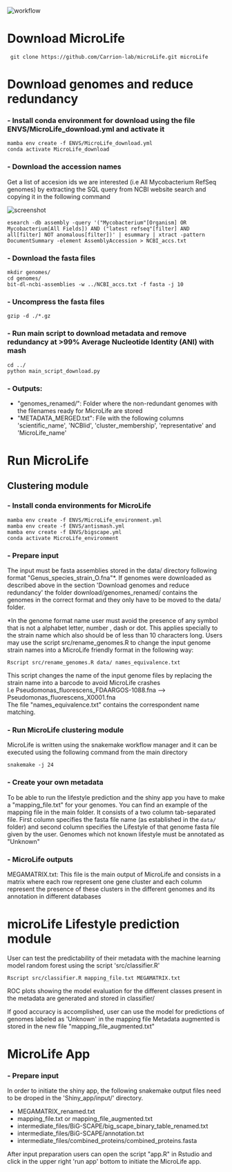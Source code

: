 ![workflow](https://user-images.githubusercontent.com/69348873/231155358-7fbebb3c-f6f6-406a-989b-9d273b83aa1e.png)


# Download MicroLife

```
 git clone https://github.com/Carrion-lab/microLife.git microLife
```


# Download genomes and reduce redundancy
### - Install conda environment for download using the file ENVS/MicroLife_download.yml and activate it

```
mamba env create -f ENVS/MicroLife_download.yml
conda activate MicroLife_download
```

### - Download the accession names 
Get a list of accesion ids we are interested (i.e All Mycobacterium RefSeq genomes) by extracting the SQL query from NCBI website search and copying it in the following command

![screenshot](https://user-images.githubusercontent.com/69348873/231155408-8ccbc10e-ce6f-4e24-bf2a-81c6e8f10aad.png)

```
esearch -db assembly -query '("Mycobacterium"[Organism] OR Mycobacterium[All Fields]) AND ("latest refseq"[filter] AND all[filter] NOT anomalous[filter])' | esummary | xtract -pattern         DocumentSummary -element AssemblyAccession > NCBI_accs.txt
```
### - Download the fasta files

```
mkdir genomes/
cd genomes/
bit-dl-ncbi-assemblies -w ../NCBI_accs.txt -f fasta -j 10
```

### - Uncompress the fasta files

```
gzip -d ./*.gz
```

### - Run main script to download metadata and remove redundancy at >99% Average Nucleotide Identity (ANI) with mash

```
cd ../
python main_script_download.py
```

### - Outputs:
- "genomes_renamed/": Folder where the non-redundant genomes with the filenames ready for MicroLife are stored
- "METADATA_MERGED.txt": File with the following columns 'scientific_name', 'NCBIid', 'cluster_membership', 'representative' and 'MicroLife_name'

# Run MicroLife

## Clustering module
### - Install conda environments for MicroLife

```
mamba env create -f ENVS/MicroLife_environment.yml
mamba env create -f ENVS/antismash.yml
mamba env create -f ENVS/bigscape.yml
conda activate MicroLife_environment
```

### - Prepare input
The input must be fasta assemblies stored in the data/ directory following format "Genus_species_strain_O.fna"*. If genomes were downloaded as described above in the section 'Download genomes and reduce redundancy' the folder download/genomes_renamed/ contains the genomes in the correct format and they only have to be moved to the data/ folder.

*In the genome format name user must avoid the presence of any symbol that is not a alphabet letter, number , dash or dot. This applies specially to the strain name which also should be of less than 10 characters long. Users may use the script src/rename_genomes.R to change the input genome strain names into a MicroLife friendly format in the following way:

```
Rscript src/rename_genomes.R data/ names_equivalence.txt
```
This script changes the name of the input genome files by replacing the strain name into a barcode to avoid MicroLife crashes \
I.e Pseudomonas_fluorescens_FDAARGOS-1088.fna --> Pseudomonas_fluorescens_X0001.fna \
The file "names_equivalence.txt" contains the correspondent name matching.

### - Run MicroLife clustering module
MicroLife is written using the snakemake workflow manager and it can be executed using the following command from the main directory

```
snakemake -j 24
```

### - Create your own metadata

To be able to run the lifestyle prediction and the shiny app you have to make a "mapping_file.txt" for your genomes.
You can find an example of the mapping file in the main folder. It consists of a two column tab-separated file. First column specifies the fasta file name (as established in the `data/` folder) and second column specifies the Lifestyle of that genome fasta file given by the user. Genomes which not known lifestyle must be annotated as "Unknown"

### - MicroLife outputs

MEGAMATRIX.txt: This file is the main output of MicroLife and consists in a matrix where each row represent one gene cluster and each column represent the presence of these clusters in the different genomes and its annotation in different databases

# microLife Lifestyle prediction module
User can test the predictability of their metadata with the machine learning model random forest using the script 'src/classifier.R'

```
Rscript src/classifier.R mapping_file.txt MEGAMATRIX.txt
```
ROC plots showing the model evaluation for the different classes present in the metadata are generated and stored in classifier/

If good accuracy is accomplished, user can use the model for predictions of genomes labeled as 'Unknown' in the mapping file 
Metadata augmented is stored in the new file "mapping_file_augmented.txt" 

# MicroLife App

### - Prepare input 
In order to initiate the shiny app, the following snakemake output files need to be droped in the 'Shiny_app/input/' directory.

- MEGAMATRIX_renamed.txt
- mapping_file.txt or mapping_file_augmented.txt
- intermediate_files/BiG-SCAPE/big_scape_binary_table_renamed.txt
- intermediate_files/BiG-SCAPE/annotation.txt
- intermediate_files/combined_proteins/combined_proteins.fasta

After input preparation users can open the script "app.R" in Rstudio and click in the upper right 'run app' bottom to initiate the MicroLife app. 
